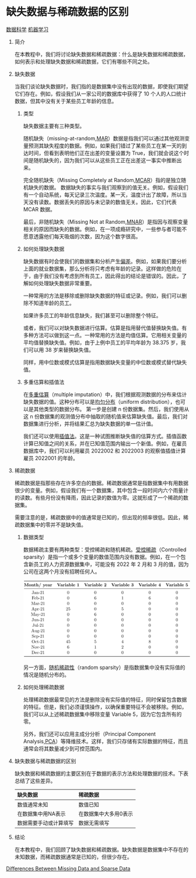 # 缺失数据与稀疏数据的区别

[数据科学](https://www.baeldung.com/cs/category/ai/data-science) [机器学习](https://www.baeldung.com/cs/category/ai/ml)

1. 简介

    在本教程中，我们将讨论缺失数据和稀疏数据：什么是缺失数据和稀疏数据，如何表示和处理缺失数据和稀疏数据，它们有哪些不同之处。

2. 缺失数据

    当我们谈论缺失数据时，我们指的是数据集中没有出现的数据，即使我们期望它们存在。例如，假设我们从一家公司的数据库中获得了 10 个人的人口统计数据，但其中没有关于某些员工年龄的信息。

    1. 类型

        缺失数据主要有三种类型。

        随机缺失（missing-at-random,[MAR](https://www-users.york.ac.uk/~mb55/intro/typemiss4.htm)）数据是指我们可以通过其他观测变量预测其缺失程度的数据。例如，如果我们错过了某些员工在某一天的到达时间，但看到表明他们正在出差的变量设置为 True，我们就会说这个时间是随机缺失的，因为我们可以从这些员工正在出差这一事实中推断出来。

        完全随机缺失（Missing Completely at Random,[MCAR](https://www-users.york.ac.uk/~mb55/intro/typemiss4.htm)）指的是独立随机缺失的数据。 数据缺失的事实与我们观察到的值无关。例如，假设我们有一个自动系统，每天记录三次温度。某一天，温度计出了故障，所以当天没有读数。数据丢失的原因与未记录的数值无关。因此，它们代表 MCAR 数据。

        最后，非随机缺失（Missing Not at Random,[MNAR](https://www-users.york.ac.uk/~mb55/intro/typemiss4.htm)）是指因与观察变量相关的原因而缺失的数据。例如，在一项成瘾研究中，一些参与者可能不愿意透露他们每天吸烟的次数，因为这个数字很高。

    2. 如何处理缺失数据

        缺失数据有时会使我们的数据集和分析产生[偏差](https://www.baeldung.com/cs/machine-learning-biases#what_is_bias_and_why_should_we_care)。例如，如果我们要分析上面的就业数据集，那么分析将只考虑有年龄的记录。这样做的危险在于，由于我们没有考虑到所有员工，因此得出的结论是错误的。因此，了解如何处理缺失数据非常重要。

        一种常用的方法是移除或删除缺失数据的特征或记录。例如，我们可以删除不知道年龄的员工。

        如果许多员工的年龄信息缺失，我们甚至可以删除整个特征。

        或者，我们可以对缺失数据进行估算。估算是指用替代值替换缺失值。有多种方法可以做到这一点。一种常用的方法是均值估算。它用相关变量的平均值替换缺失值。例如，由于上例中员工的平均年龄为 38.375 岁，我们可以用 38 岁来替换缺失值。

        同样，用中位数或模式估算是指用数据缺失变量的中位数或模式替代缺失值。

    3. 多重估算和插值法

        在[多重估算](https://stats.oarc.ucla.edu/stata/seminars/mi_in_stata_pt1_new/)（multiple imputation）中，我们根据观测数据的分布来估计缺失数据的值。这种分布可以是[均匀分布](https://www.baeldung.com/cs/uniform-to-normal-distribution)（uniform distribution），也可以是其他类型的数据分布。 第一步是创建 n 份数据集。然后，我们使用从这 n 份数据集的观测值分布中抽取的随机值来估算缺失值。最后，我们对数据集进行分析，并将结果汇总为缺失数据的单一估计值。

        我们还可以使用[插值法](https://www.baeldung.com/cs/interpolation-vs-regression#the-concept-of-interpolation)。这是一种试图推断缺失值的估算方式。插值函数计算已知值之间的关系，并在已知值范围内输出一个新值。例如，在雇员数据库中，我们可以利用雇员 2022002 和 2022003 的观察值插值计算雇员 2022001 的年龄。

3. 稀疏数据

    稀疏数据是指那些存在许多空白的数据。稀疏数据通常是指数据集中有用数据很少的变量。例如，假设我们有一个数据集，其中包含一段时间内六个雨量计的读数。有些月份没有降雨，因此记录的数值为零。这就形成了一个稀疏的数据集。

    需要注意的是，稀疏数据中的值通常是已知的，但出现的频率很低。因此，稀疏数据集中的零并不是缺失值。

    1. 数据类型

        数据稀疏主要有两种类型：受控稀疏和随机稀疏。[受控稀疏](https://docs.oracle.com/cd/A91202_01/901_doc/olap.901/a86720/esdatao6.htm)（Controlled sparsity）是指一个或多个变量的数值范围内没有数据。例如，在一个包含新员工的人力资源数据集中，可能没有 2022 年 2 月和 3 月的值，因为公司在这两个月没有招聘任何人。

        ![Human resources data](pic/Human_Resources_Sparse_Dataset.png)

        另一方面，[随机稀疏性](https://docs.oracle.com/cd/A91202_01/901_doc/olap.901/a86720/esdatao6.htm)（random sparsity）是指数据集中没有实际值的情况是随机分布的。

    2. 如何处理稀疏数据

        处理稀疏数据最常见的方法是删除没有实际值的特征，同时保留包含数据的特征。但是，我们必须谨慎操作，以确保重要特征不会被移除。例如，我们可以从上述稀疏数据集中移除变量 Variable 5，因为它包含所有的零。

        另外，我们还可以应用主成分分析（Principal Component Analysis,[PCA](https://www.baeldung.com/cs/principal-component-analysis)）等降维技术。这样，我们只存储有实际数据的特征，而且通常会将其数量减少到可控范围内。

4. 缺失数据与稀疏数据的区别

    缺失数据和稀疏数据的主要区别在于数据的表示方法和处理数据的技术。下表总结了这些差异。

    | 缺失数据        | 稀疏数据        |
    |-------------|-------------|
    | 数值通常未知      | 数值已知        |
    | 在数据集中用NA表示  | 在数据集中大多用0表示 |
    | 数据需要手动或计算填写 | 数据无需填写      |

5. 结论

    在本教程中，我们回顾了缺失数据和稀疏数据。缺失数据是数据集中不存在的未知数据，而稀疏数据通常是已知的，但很少存在。

[Differences Between Missing Data and Sparse Data](https://www.baeldung.com/cs/missing-vs-sparse-data)
